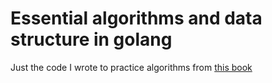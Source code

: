 # Essential algorithms and data structure in golang
Just the code I wrote to practice algorithms from [this book](https://www.amazon.com/Essential-Algorithms-Rod-Stephens/dp/1118612108)